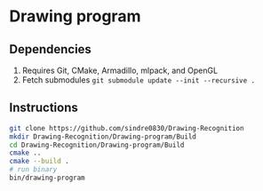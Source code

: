 # Drawing program

## Dependencies
1. Requires Git, CMake, Armadillo, mlpack, and OpenGL
1. Fetch submodules ```git submodule update --init --recursive .```

## Instructions

```sh
git clone https://github.com/sindre0830/Drawing-Recognition
mkdir Drawing-Recognition/Drawing-program/Build
cd Drawing-Recognition/Drawing-program/Build
cmake ..
cmake --build .
# run binary
bin/drawing-program
```
